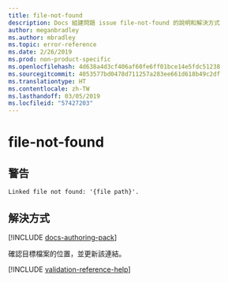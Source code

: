 ```yaml
---
title: file-not-found
description: Docs 組建問題 issue file-not-found 的說明和解決方式
author: meganbradley
ms.author: mbradley
ms.topic: error-reference
ms.date: 2/26/2019
ms.prod: non-product-specific
ms.openlocfilehash: 4d638a4d3cf406af60fe6ff01bce14e5fdc51238
ms.sourcegitcommit: 4053577bd0478d711257a283ee661d618b49c2df
ms.translationtype: HT
ms.contentlocale: zh-TW
ms.lasthandoff: 03/05/2019
ms.locfileid: "57427203"
---
```

# <a name="file-not-found"></a>file-not-found

## <a name="warning"></a>警告

`Linked file not found: '{file path}'.`

## <a name="resolution"></a>解決方式

[!INCLUDE [docs-authoring-pack](includes/docs-authoring-pack.md)]

確認目標檔案的位置，並更新該連結。

<!--make sure to add this file to your includes folder and verify the path-->
[!INCLUDE [validation-reference-help](includes/validation-reference-help.md)]
